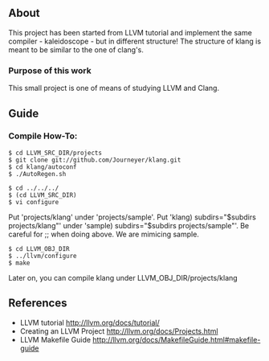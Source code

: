 
## About
This project has been started from LLVM tutorial and implement the same compiler - kaleidoscope - but in different structure!
The structure of klang is meant to be similar to the one of clang's.

### Purpose of this work
This small project is one of means of studying LLVM and Clang.

## Guide
### Compile How-To:

```
$ cd LLVM_SRC_DIR/projects
$ git clone git://github.com/Journeyer/klang.git
$ cd klang/autoconf
$ ./AutoRegen.sh
```

```
$ cd ../../../
$ (cd LLVM_SRC_DIR)
$ vi configure
```
Put 'projects/klang' under 'projects/sample'.
Put 'klang)       subdirs="$subdirs projects/klang"' under 'sample)       subdirs="$subdirs projects/sample"'.
Be careful for ;; when doing above.
We are mimicing sample.

```
$ cd LLVM_OBJ_DIR
$ ../llvm/configure
$ make
```

Later on, you can compile klang under LLVM_OBJ_DIR/projects/klang


## References
- LLVM tutorial               http://llvm.org/docs/tutorial/
- Creating an LLVM Project    http://llvm.org/docs/Projects.html
- LLVM Makefile Guide         http://llvm.org/docs/MakefileGuide.html#makefile-guide

